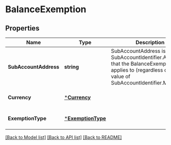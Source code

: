 # BalanceExemption

## Properties
Name | Type | Description | Notes
------------ | ------------- | ------------- | -------------
**SubAccountAddress** | **string** | SubAccountAddress is the SubAccountIdentifier.Address that the BalanceExemption applies to (regardless of the value of SubAccountIdentifier.Metadata). | [optional] [default to null]
**Currency** | [***Currency**](Currency.md) |  | [optional] [default to null]
**ExemptionType** | [***ExemptionType**](ExemptionType.md) |  | [optional] [default to null]

[[Back to Model list]](../README.md#documentation-for-models) [[Back to API list]](../README.md#documentation-for-api-endpoints) [[Back to README]](../README.md)

